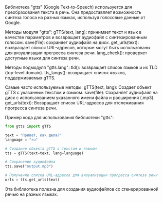Библиотека "gtts" (Google Text-to-Speech) используется для преобразования текста в речь.
Она предоставляет возможность синтеза голоса на разных языках, используя голосовые данные от Google.

Методы модуля "gtts":
gTTS(text, lang): принимает текст и язык в качестве параметров и возвращает аудиофайл с синтезированным голосом.
save(file): сохраняет аудиофайл на диск.
get_urls(text): возвращает список URL-адресов, которые могут быть использованы для визуализации прогресса синтеза речи.
lang_check(): проверяет доступные языки для синтеза речи.

Методы подмодуля "gtts.lang":
tld(): возвращает список языков и их TLD (top-level domain).
tts_langs(): возвращает список языков, поддерживаемых gTTS.

Самые часто используемые методы:
gTTS(text, lang): Создает объект gTTS с указанным текстом и языком.
save(file): Сохраняет аудиофайл на диск с использованием указанного имени файла и расширения (.mp3).
get_urls(text): Возвращает список URL-адресов для отслеживания прогресса синтеза речи.

Пример кода для использования библиотеки "gtts":

```python
from gtts import gTTS

text = "Привет, как дела?"
language = "ru"

# Создание объекта gTTS с текстом и языком
tts = gTTS(text=text, lang=language)

# Сохранение аудиофайла
tts.save("output.mp3")

# Получение списка URL-адресов для визуализации прогресса синтеза речи
urls = tts.get_urls(text)
```

Эта библиотека полезна для создания аудиофайлов со сгенерированной речью на разных языках.
